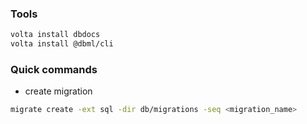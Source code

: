 ### Tools

```bash
volta install dbdocs
volta install @dbml/cli
```

### Quick commands

- create migration

```bash
migrate create -ext sql -dir db/migrations -seq <migration_name>
```